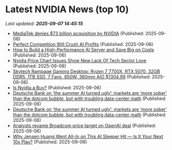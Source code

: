 # Latest NVIDIA News (top 10)
_Last updated: **2025-09-07 14:45:15**_

- [MediaTek denies $73 billion acquisition by NVIDIA](http://technode.com/2025/09/06/mediatek-denies-73-billion-acquisition-by-nvidia/) (Published: 2025-09-06)
- [Perfect Competition Will Crush AI Profits](https://dailyreckoning.com/perfect-competition-will-crush-ai-profits/) (Published: 2025-09-06)
- [How to Build a High-Performance AI Server and Save Big on Costs](https://www.geeky-gadgets.com/how-to-build-a-high-performance-ai-server-and-save-big-on-costs/) (Published: 2025-09-06)
- [Nvidia Price Chart Issues Show New Lack Of Tech Sector Love](https://www.forbes.com/sites/johnnavin/2025/09/06/nvidia-price-chart-issues-show-new-lack-of-tech-sector-love/) (Published: 2025-09-06)
- [Skytech Rampage Gaming Desktop: Ryzen 7 7700X, RTX 5070, 32GB DDR5, 1TB SSD, 7 Fans, 850W, 360mm AIO $1304.99](https://slickdeals.net/f/18585958-skytech-rampage-gaming-desktop-ryzen-7-7700x-rtx-5070-32gb-ddr5-1tb-ssd-7-fans-850w-360mm-aio-1304-99) (Published: 2025-09-06)
- [Is Nvidia a Buy?](https://biztoc.com/x/103bb38847a894a0) (Published: 2025-09-06)
- [Deutsche Bank on ‘the summer AI turned ugly’: markets are ‘more sober’ than the dotcom bubble, but with troubling data-center math](https://fortune.com/2025/09/06/ai-bubble-overvalued-stocks-deutsche-bank-data-center-math-capex-roi/) (Published: 2025-09-06)
- [Deutsche Bank on ‘the summer AI turned ugly’: markets are ‘more sober’ than the dotcom bubble, but with troubling data-center math](https://finance.yahoo.com/news/deutsche-bank-summer-ai-turned-130000903.html) (Published: 2025-09-06)
- [Analysts revamp Broadcom price target on OpenAI deal](https://biztoc.com/x/5636e126005ba4e1) (Published: 2025-09-06)
- [Why Jensen Huang Went All-In on This AI Sleeper Hit — Is It Your Next 10x Play?](https://biztoc.com/x/6e87ca74579feecb) (Published: 2025-09-06)
